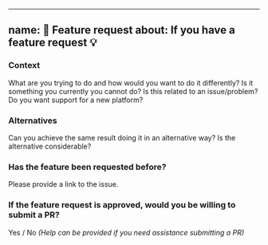 ---

name: 🚀 Feature request
about: If you have a feature request 💡
---------------------------------------

### Context

What are you trying to do and how would you want to do it differently? Is it something you currently you cannot do? Is this related to an issue/problem? Do you want support for a new platform?

### Alternatives

Can you achieve the same result doing it in an alternative way? Is the alternative considerable?

### Has the feature been requested before?

Please provide a link to the issue.

### If the feature request is approved, would you be willing to submit a PR?

Yes / No _(Help can be provided if you need assistance submitting a PR)_

